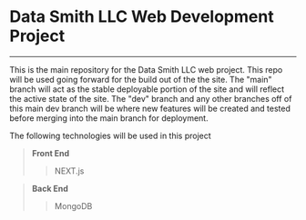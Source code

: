 # Data Smith LLC Web Development Project
___
This is the main repository for the Data Smith LLC web project. This repo will be
used going forward for the build out of the the site. The "main" branch will act
as the stable deployable portion of the site and will reflect the active state of the site. The "dev" branch and any other branches off of this main dev branch will be where new features will be created and tested before merging into the main branch for deployment.

The following technologies will be used in this project
> **Front End**
>
>> NEXT.js

> **Back End**
>
>> MongoDB